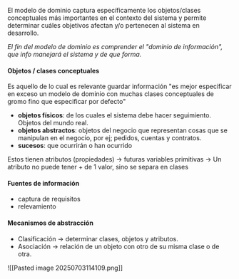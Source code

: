 El modelo de dominio captura específicamente los objetos/clases conceptuales más importantes en el contexto del sistema y permite determinar cuáles objetivos afectan y/o pertenecen al sistema en desarrollo. 

*El fin del modelo de dominio es comprender el "dominio de información", que info manejará el sistema y de que forma.* 


#### Objetos / clases conceptuales
Es aquello de lo cual es relevante guardar información "es mejor especificar en exceso un modelo de dominio con muchas clases conceptuales de gromo fino que especificar por defecto" 

* **objetos físicos**: de los cuales el sistema debe hacer seguimiento. Objetos del mundo real.
* **objetos abstractos**: objetos del negocio que representan cosas que se manipulan en el negocio, por ej; pedidos, cuentas y contratos. 
* **sucesos**: que ocurrirán o han ocurrido

Estos tienen atributos (propiedades) → futuras variables primitivas → Un atributo no puede tener + de 1 valor, sino se separa en clases

#### Fuentes de información 

* captura de requisitos
* relevamiento 

#### Mecanismos de abstracción 

* Clasificación -> determinar clases, objetos y atributos. 
* Asociación -> relación de un objeto con otro de su misma clase o de otra. 


![[Pasted image 20250703114109.png]]

